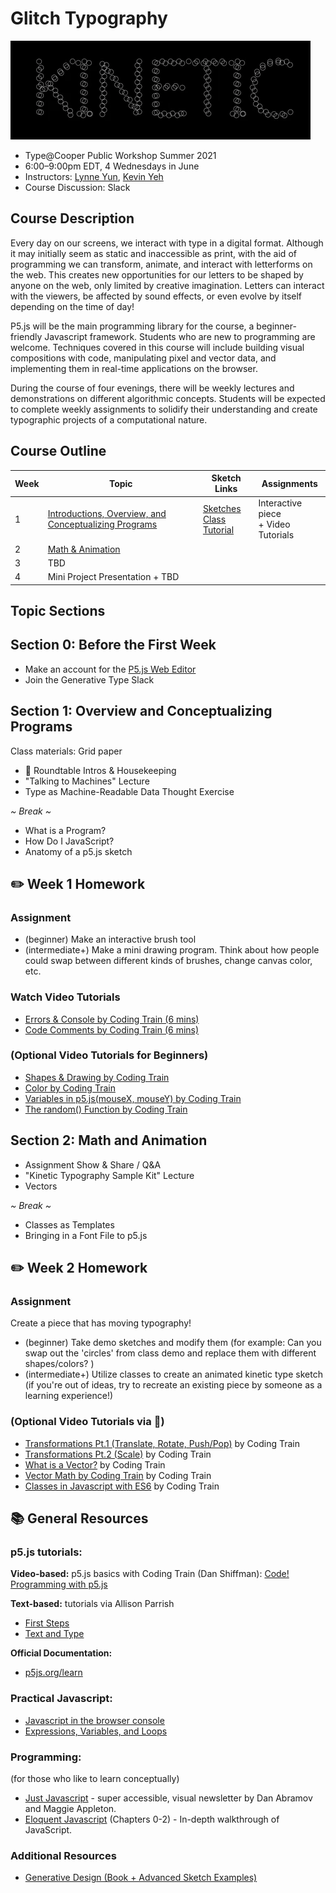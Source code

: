 # Glitch Typography

![](img/Kinetic_website.gif)

- Type@Cooper Public Workshop Summer 2021
- 6:00–9:00pm EDT, 4 Wednesdays in June
- Instructors: [Lynne Yun](https://lynneyun.com), [Kevin Yeh](http://kevbk.com)
- Course Discussion: Slack

## Course Description

Every day on our screens, we interact with type in a digital format. Although it may initially seem as static and inaccessible as print, with the aid of programming we can transform, animate, and interact with letterforms on the web. This creates new opportunities for our letters to be shaped by anyone on the web, only limited by creative imagination. Letters can interact with the viewers, be affected by sound effects, or even evolve by itself depending on the time of day! 

P5.js will be the main programming library for the course, a beginner-friendly Javascript framework. Students who are new to programming are welcome. Techniques covered in this course will include building visual compositions with code, manipulating pixel and vector data, and implementing them in real-time applications on the browser.

During the course of four evenings, there will be weekly lectures and demonstrations on different algorithmic concepts. Students will be expected to complete weekly assignments to solidify their understanding and create typographic projects of a computational nature. 

## Course Outline 

|Week|Topic| Sketch Links |Assignments
|-----|----|-----------|------
|1|[Introductions, Overview, and Conceptualizing Programs](#section-1-overview-and-conceptualizing-programs)|[Sketches](https://editor.p5js.org/kyeah/collections/1_JEsYCEw) <br> [Class Tutorial](tutorials/1-programs-js-and-p5.md)|Interactive piece <br> + Video Tutorials
|2|[Math & Animation](#section-2-math-and-animation) | | 
|3|TBD| | 
|4|Mini Project Presentation + TBD| |


## Topic Sections

## Section 0: Before the First Week
- Make an account for the [P5.js Web Editor](https://editor.p5js.org/)
- Join the Generative Type Slack 

## Section 1: Overview and Conceptualizing Programs

Class materials: Grid paper

- 👋 Roundtable Intros & Housekeeping
- "Talking to Machines" Lecture
- Type as Machine-Readable Data Thought Exercise

*~ Break ~*

- What is a Program?
- How Do I JavaScript?
- Anatomy of a p5.js sketch


## ✏️ Week 1 Homework

### Assignment
* (beginner) Make an interactive brush tool
* (intermediate+) Make a mini drawing program. Think about how people could swap between different kinds of brushes, change canvas color, etc.

### Watch Video Tutorials

* [Errors & Console by Coding Train (6 mins)](https://youtu.be/LuGsp5KeJMM)
* [Code Comments by Coding Train (6 mins)](https://youtu.be/xJcrPJuem5Q)

### (Optional Video Tutorials for Beginners)

* [Shapes & Drawing by Coding Train](https://youtu.be/c3TeLi6Ns1E)
* [Color by Coding Train](https://youtu.be/riiJTF5-N7c)
* [Variables in p5.js(mouseX, mouseY) by Coding Train](https://www.youtube.com/watch?v=RnS0YNuLfQQ&list=PLRqwX-V7Uu6Zy51Q-x9tMWIv9cueOFTFA&t=0s)
* [The random() Function by Coding Train](https://youtu.be/nfmV2kuQKwA)

## Section 2: Math and Animation

- Assignment Show & Share / Q&A
- "Kinetic Typography Sample Kit" Lecture
- Vectors

*~ Break ~*

- Classes as Templates
- Bringing in a Font File to p5.js

## ✏️ Week 2 Homework

### Assignment
Create a piece that has moving typography!

* (beginner) Take demo sketches and modify them (for example: Can you swap out the 'circles' from class demo and replace them with different shapes/colors? )
* (intermediate+) Utilize classes to create an animated kinetic type sketch (if you're out of ideas, try to recreate an existing piece by someone as a learning experience!)

### (Optional Video Tutorials via 🚂)

* [Transformations Pt.1 (Translate, Rotate, Push/Pop)](https://www.youtube.com/watch?v=o9sgjuh-CBM)  by Coding Train
* [Transformations Pt.2 (Scale)](https://www.youtube.com/watch?v=pkHZTWOoTLM) by Coding Train
* [What is a Vector?](https://www.youtube.com/watch?v=bKEaK7WNLzM) by Coding Train
* [Vector Math by Coding Train](https://www.youtube.com/watch?v=Rob0pbE7kks) by Coding Train
* [Classes in Javascript with ES6](https://www.youtube.com/watch?v=T-HGdc8L-7w&t=1122s) by Coding Train


## 📚 General Resources

### p5.js tutorials:

**Video-based:** p5.js basics with Coding Train (Dan Shiffman): 
[Code! Programming with p5.js](https://www.youtube.com/playlist?list=PLRqwX-V7Uu6Zy51Q-x9tMWIv9cueOFTFA)

**Text-based:** tutorials via Allison Parrish
* [First Steps](https://creative-coding.decontextualize.com/first-steps/)
* [Text and Type](https://creative-coding.decontextualize.com/text-and-type/)

**Official Documentation:**
* [p5js.org/learn](https://p5js.org/learn/)

### Practical Javascript:

* [Javascript in the browser console](https://creative-coding.decontextualize.com/browser-console/)
* [Expressions, Variables, and Loops](https://creative-coding.decontextualize.com/expressions-variables-and-loops/)

### Programming: 
(for those who like to learn conceptually)
  
* [Just Javascript](https://justjavascript.com/) - super accessible, visual newsletter by Dan Abramov and Maggie Appleton.
* [Eloquent Javascript](https://eloquentjavascript.net/00_intro.html) (Chapters 0-2) - In-depth walkthrough of JavaScript.

### Additional Resources
* [Generative Design (Book + Advanced Sketch Examples)](http://www.generative-gestaltung.de/2/)
